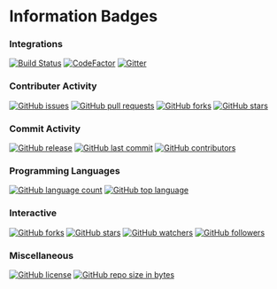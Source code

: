 # Information Badges

### Integrations

[![Build Status](https://img.shields.io/travis/Richienb/ROS-Code.svg?longCache=true&style=for-the-badge)](https://travis-ci.org/Richienb/ROS-Code) [![CodeFactor](https://www.codefactor.io/repository/github/richienb/ros-code/badge?longCache=true&style=for-the-badge)](https://www.codefactor.io/repository/github/richienb/ros-code)
[![Gitter](https://img.shields.io/gitter/room/Richienb/ROS-Code.svg?style=for-the-badge)](https://gitter.im/ROS-Code)

### Contributer Activity

[![GitHub issues](https://img.shields.io/github/issues/Richienb/ROS-Code.svg?longCache=true&style=for-the-badge)](https://github.com/Richienb/ROS-Code/issues) [![GitHub pull requests](https://img.shields.io/github/issues-pr/Richienb/ROS-Code.svg?longCache=true&style=for-the-badge)](https://github.com/Richienb/ROS-Code/pulls) [![GitHub forks](https://img.shields.io/github/forks/Richienb/ROS-Code.svg?longCache=true&style=for-the-badge)](https://github.com/Richienb/ROS-Code/network) [![GitHub stars](https://img.shields.io/github/stars/Richienb/ROS-Code.svg?longCache=true&style=for-the-badge)](https://github.com/Richienb/ROS-Code/stargazers)

### Commit Activity

[![GitHub release](https://img.shields.io/github/release/Richienb/ROS-Code.svg?longCache=true&style=for-the-badge)](https://github.com/Richienb/ROS-Code/releases) [![GitHub last commit](https://img.shields.io/github/last-commit/Richienb/ROS-Code.svg?longCache=true&style=for-the-badge)](https://github.com/Richienb/ROS-Code/commits/master) [![GitHub contributors](https://img.shields.io/github/contributors/Richienb/ROS-Code.svg?longCache=true&style=for-the-badge)](https://github.com/Richienb/ROS-Code/graphs/contributors)

### Programming Languages

[![GitHub language count](https://img.shields.io/github/languages/count/Richienb/ROS-Code.svg?longCache=true&style=for-the-badge)](https://github.com/Richienb/ROS-Code/search?l=Python) [![GitHub top language](https://img.shields.io/github/languages/top/Richienb/ROS-Code.svg?longCache=true&style=for-the-badge)](https://github.com/Richienb/ROS-Code/search?l=Python)

### Interactive

[![GitHub forks](https://img.shields.io/github/forks/Richienb/ROS-Code.svg?style=social&label=Fork)](<>) [![GitHub stars](https://img.shields.io/github/stars/Richienb/ROS-Code.svg?style=social&label=Stars)](<>) [![GitHub watchers](https://img.shields.io/github/watchers/Richienb/ROS-Code.svg?style=social&label=Watch)](<>) [![GitHub followers](https://img.shields.io/github/followers/Richienb.svg?style=social&label=Follow)](<>)

### Miscellaneous

[![GitHub license](https://img.shields.io/github/license/Richienb/ROS-Code.svg?longCache=true&style=for-the-badge)](https://github.com/Richienb/ROS-Code/blob/master/LICENSE) [![GitHub repo size in bytes](https://img.shields.io/github/repo-size/Richienb/ROS-Code.svg?longCache=true&style=for-the-badge)](https://github.com/Richienb/ROS-Code)
